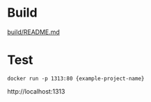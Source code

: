 # Build

[build/README.md](build/README.md)

# Test

```shell
docker run -p 1313:80 {example-project-name}
```

http://localhost:1313
